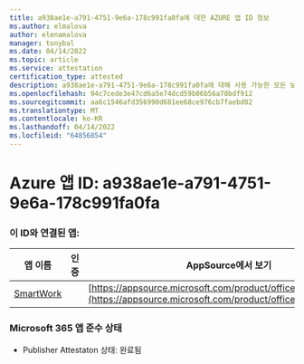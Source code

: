 ```yaml
---
title: a938ae1e-a791-4751-9e6a-178c991fa0fa에 대한 AZURE 앱 ID 정보
ms.author: elmalova
author: elenamalova
manager: tonybal
ms.date: 04/14/2022
ms.topic: article
ms.service: attestation
certification_type: attested
description: a938ae1e-a791-4751-9e6a-178c991fa0fa에 대해 사용 가능한 모든 보안 및 규정 준수 정보입니다.
ms.openlocfilehash: 94c7cede3e47cd6a5e74dcd59b06b56a78bdf912
ms.sourcegitcommit: aa6c1546afd356990d681ee68ce976cb7faebd02
ms.translationtype: MT
ms.contentlocale: ko-KR
ms.lasthandoff: 04/14/2022
ms.locfileid: "64856854"
---
```

# <a name="azure-app-id-a938ae1e-a791-4751-9e6a-178c991fa0fa"></a>Azure 앱 ID: a938ae1e-a791-4751-9e6a-178c991fa0fa


### <a name="apps-associated-with-this-id"></a>이 ID와 연결된 앱:
| **앱 이름** | **인증** | **AppSource에서 보기** |
|--------------|---------------|-----------------------|
| [SmartWork](../forward/WA200001149.md) |  | [https://appsource.microsoft.com/product/office/WA200001149](https://appsource.microsoft.com/product/office/WA200001149) |

### <a name="microsoft-365-app-compliance-status"></a>Microsoft 365 앱 준수 상태
- Publisher Attestaton 상태: 완료됨
